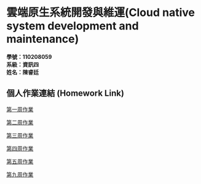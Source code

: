 # 雲端原生系統開發與維運(Cloud native system development and maintenance)

**學號：110208059**  
**系級：資訊四**  
**姓名：陳睿廷**



## 個人作業連結 (Homework Link)

[第一周作業](https://github.com/ChenTim1011/git-practice/tree/main/week-01)

[第二周作業](https://github.com/ChenTim1011/git-practice/tree/main/week-02)

[第三周作業](https://github.com/ChenTim1011/git-practice/tree/main/week-03)

[第四周作業](https://github.com/ChenTim1011/git-practice/tree/main/week-04)

[第五周作業](https://github.com/ChenTim1011/git-practice/tree/main/week-05)

[第九周作業](https://github.com/ChenTim1011/git-practice/tree/main/week-09)
